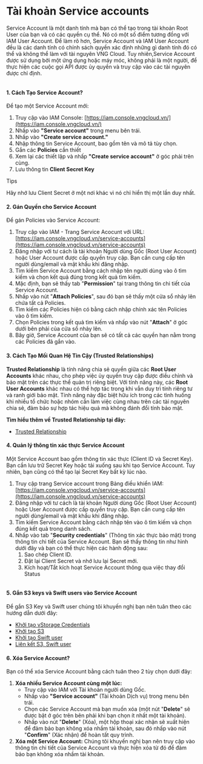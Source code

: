 # Tài khoản Service accounts

Service Account là một danh tính mà bạn có thể tạo trong tài khoản Root User của bạn và có các quyền cụ thể. Nó có một số điểm tương đồng với IAM User Account. Để làm rõ hơn, Service Account và IAM User Account đều là các danh tính có chính sách quyền xác định những gì danh tính đó có thể và không thể làm với tài nguyên VNG Cloud. Tuy nhiên,Service Account được sử dụng bởi một ứng dụng hoặc máy móc, không phải là một người, để thực hiện các cuộc gọi API được ủy quyền và truy cập vào các tài nguyên được chỉ định.

<figure><img src="https://docs.vngcloud.vn/download/attachments/59806688/Identities-Service%20Account.drawio%20(1).png?version=1&#x26;modificationDate=1691474588000&#x26;api=v2" alt=""><figcaption></figcaption></figure>

#### 1. Cách Tạo Service Account? <a href="#serviceaccounts-1.cachtaoserviceaccount" id="serviceaccounts-1.cachtaoserviceaccount"></a>

Để tạo một Service Account mới:

1. Truy cập vào IAM Console: [https://iam.console.vngcloud.vn/](https://iam.console.vngcloud.vn/)
2. Nhấp vào **"Service account"** trong menu bên trái.
3. Nhấp vào **"Create service account."**
4. Nhập thông tin Service Account, bao gồm tên và mô tả tùy chọn.
5. Gắn các **Policies** cần thiết
6. Xem lại các thiết lập và nhấp **"Create service account"** ở góc phải trên cùng.
7. Lưu thông tin **Client Secret Key**



Tips

Hãy nhớ lưu Client Secret ở một nơi khác vì nó chỉ hiển thị một lần duy nhất.

#### 2. Gán Quyền cho Service Account <a href="#serviceaccounts-2.ganquyenchoserviceaccount" id="serviceaccounts-2.ganquyenchoserviceaccount"></a>

Để gán Policies vào Service Account:

1. Truy cập vào IAM - Trang Service Acocunt với URL: [https://iam.console.vngcloud.vn/service-accounts](https://iam.console.vngcloud.vn/service-accounts)
2. Đăng nhập với tư cách là tài khoản Người dùng Gốc (Root User Account) hoặc User Account được cấp quyền truy cập. Bạn cần cung cấp tên người dùng/email và mật khẩu khi đăng nhập.
3. Tìm kiếm Service Account bằng cách nhập tên người dùng vào ô tìm kiếm và chọn kết quả đúng trong kết quả tìm kiếm.
4. Mặc định, bạn sẽ thấy tab "**Permission**" tại trang thông tin chi tiết của Service Account.
5. Nhấp vào nút "**Attach Policies**", sau đó bạn sẽ thấy một cửa sổ nhảy lên chứa tất cả Policies.
6. Tìm kiếm các Policies hiện có bằng cách nhập chính xác tên Policies vào ô tìm kiếm.
7. Chọn Policies trong kết quả tìm kiếm và nhấp vào nút "**Attach**" ở góc dưới bên phải của cửa sổ nhảy lên.
8. Bây giờ, Service Account của bạn sẽ có tất cả các quyền hạn nằm trong các Policies đã gắn vào.

#### 3. Cách Tạo Mối Quan Hệ Tin Cậy (Trusted Relationships) <a href="#serviceaccounts-3.cachtaomoiquanhetincay-trustedrelationships" id="serviceaccounts-3.cachtaomoiquanhetincay-trustedrelationships"></a>

**Trusted Relationship** là tính năng chia sẻ quyền giữa các **Root User Accounts** khác nhau, cho phép việc ủy quyền truy cập được điều chỉnh và bảo mật trên các thực thể quản trị riêng biệt. Với tính năng này, các **Root User Accounts** khác nhau có thể hợp tác trong khi vẫn duy trì tính riêng tư và ranh giới bảo mật. Tính năng này đặc biệt hữu ích trong các tình huống khi nhiều tổ chức hoặc nhóm cần làm việc cùng nhau trên các tài nguyên chia sẻ, đảm bảo sự hợp tác hiệu quả mà không đánh đổi tính bảo mật.

**Tìm hiểu thêm về Trusted Relationship tại đây:**

* [Trusted Relationship](xac-dinh-trusted-relationship.md)

#### 4. Quản lý thông tin xác thực Service Account <a href="#serviceaccounts-4.quanlythongtinxacthucserviceaccount" id="serviceaccounts-4.quanlythongtinxacthucserviceaccount"></a>

Một Service Account bao gồm thông tin xác thực (Client ID và Secret Key). Bạn cần lưu trữ Secret Key hoặc tải xuống sau khi tạo Service Account. Tuy nhiên, bạn cũng có thể tạo lại Secret Key bất kỳ lúc nào.

1. Truy cập trang Service account trong Bảng điều khiển IAM: [https://iam.console.vngcloud.vn/service-accounts](https://iam.console.vngcloud.vn/service-accounts)
2. Đăng nhập với tư cách là tài khoản Người dùng Gốc (Root User Account) hoặc User Account được cấp quyền truy cập. Bạn cần cung cấp tên người dùng/email và mật khẩu khi đăng nhập.
3. Tìm kiếm Service Account bằng cách nhập tên vào ô tìm kiếm và chọn đúng kết quả trong danh sách.
4. Nhấp vào tab "**Security credentials**" (Thông tin xác thực bảo mật) trong thông tin chi tiết của Service Account. Bạn sẽ thấy thông tin như hình dưới đây và bạn có thể thực hiện các hành động sau:
   1. Sao chép Client ID.
   2. Đặt lại Client Secret và nhớ lưu lại Secret mới.
   3. Kích hoạt/Tắt kích hoạt Service Account thông qua việc thay đổi Status

<figure><img src="https://docs.vngcloud.vn/download/attachments/59806688/image2023-7-27_13-51-21.png?version=1&#x26;modificationDate=1690440683000&#x26;api=v2" alt=""><figcaption></figcaption></figure>

#### 5. Gắn S3 keys và Swift users vào Service Account <a href="#serviceaccounts-5.gans3keysvaswiftusersvaoserviceaccount" id="serviceaccounts-5.gans3keysvaswiftusersvaoserviceaccount"></a>

Để gắn S3 Key và Swift user chúng tôi khuyến nghị bạn nên tuân theo các hướng dẫn dưới đây:

* [Khởi tạo vStorage Credentials](../../../vstorage/object-storage/vstorage-hcm03/quan-ly-truy-cap/quan-ly-tai-khoan-truy-cap-vstorage/tai-khoan-service-account/khoi-tao-vstorage-credentials/)
* [Khởi tạo S3](../../../vstorage/object-storage/vstorage-hcm03/quan-ly-truy-cap/quan-ly-tai-khoan-truy-cap-vstorage/tai-khoan-service-account/khoi-tao-vstorage-credentials/khoi-tao-s3-key.md)
* [Khởi tạo Swift user](../../../vstorage/object-storage/vstorage-hcm03/quan-ly-truy-cap/quan-ly-tai-khoan-truy-cap-vstorage/tai-khoan-service-account/khoi-tao-vstorage-credentials/khoi-tao-swift-user.md)
* [Liên kết S3, Swift user](../../../vstorage/object-storage/vstorage-hcm03/quan-ly-truy-cap/quan-ly-tai-khoan-truy-cap-vstorage/tai-khoan-service-account/khoi-tao-vstorage-credentials/lien-ket-s3-key-swift-user-voi-tai-khoan-service-account-tuong-ung.md)

#### 6. Xóa Service Account? <a href="#serviceaccounts-6.xoaserviceaccount" id="serviceaccounts-6.xoaserviceaccount"></a>

Bạn có thể xóa Service Account bằng cách tuân theo 2 tùy chọn dưới đây:

1. **Xóa nhiều Service Account cùng một lúc:**
   * Truy cập vào IAM với Tài khoản người dùng Gốc.
   * Nhấp vào **"Service account"** (Tài khoản Dịch vụ) trong menu bên trái.
   * Chọn các Service Account mà bạn muốn xóa (một nút "**Delete**" sẽ được bật ở góc trên bên phải khi bạn chọn ít nhất một tài khoản).
   * Nhấp vào nút "**Delete**" (Xóa), một hộp thoại xác nhận sẽ xuất hiện để đảm bảo bạn không xóa nhầm tài khoản, sau đó nhấp vào nút "**Confirm**" (Xác nhận) để hoàn tất quy trình.
2. **Xóa một Service Account:** Chúng tôi khuyến nghị bạn nên truy cập vào thông tin chi tiết của Service Account và thực hiện xóa từ đó để đảm bảo bạn không xóa nhầm tài khoản.
